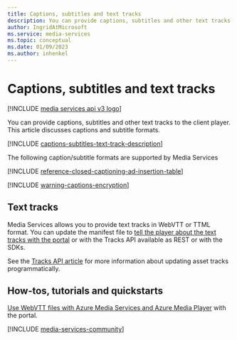 ```yaml
---
title: Captions, subtitles and text tracks
description: You can provide captions, subtitles and other text tracks to the client player. This article discusses captions and subtitle formats.
author: IngridAtMicrosoft
ms.service: media-services
ms.topic: conceptual
ms.date: 01/09/2023
ms.author: inhenkel
---
```


# Captions, subtitles and text tracks

[!INCLUDE [media services api v3 logo](./includes/v3-hr.md)]

You can provide captions, subtitles and other text tracks to the client player. This article discusses captions and subtitle formats.

[!INCLUDE [captions-subtitles-text-track-description](includes/captions-subtitles-text-track-description.md)]

The following caption/subtitle formats are supported by Media Services

<!-- captions -->

[!INCLUDE [reference-closed-captioning-ad-insertion-table](includes/reference-closed-captioning-ad-insertion-table.md)]

[!INCLUDE [warning-captions-encryption](includes/warning-captions-encryption.md)]

## Text tracks

Media Services allows you to provide text tracks in WebVTT or TTML format. You can update the manifest file to [tell the player about the text tracks with the portal](amp-captions-tutorial.md) or with the Tracks API available as REST or with the SDKs.

See the [Tracks API article](tracks-concept.md) for more information about updating asset tracks programmatically.

## How-tos, tutorials and quickstarts

[Use WebVTT files with Azure Media Services and Azure Media Player](amp-captions-tutorial.md) with the portal.

[!INCLUDE [media-services-community](includes/media-services-community.md)]
